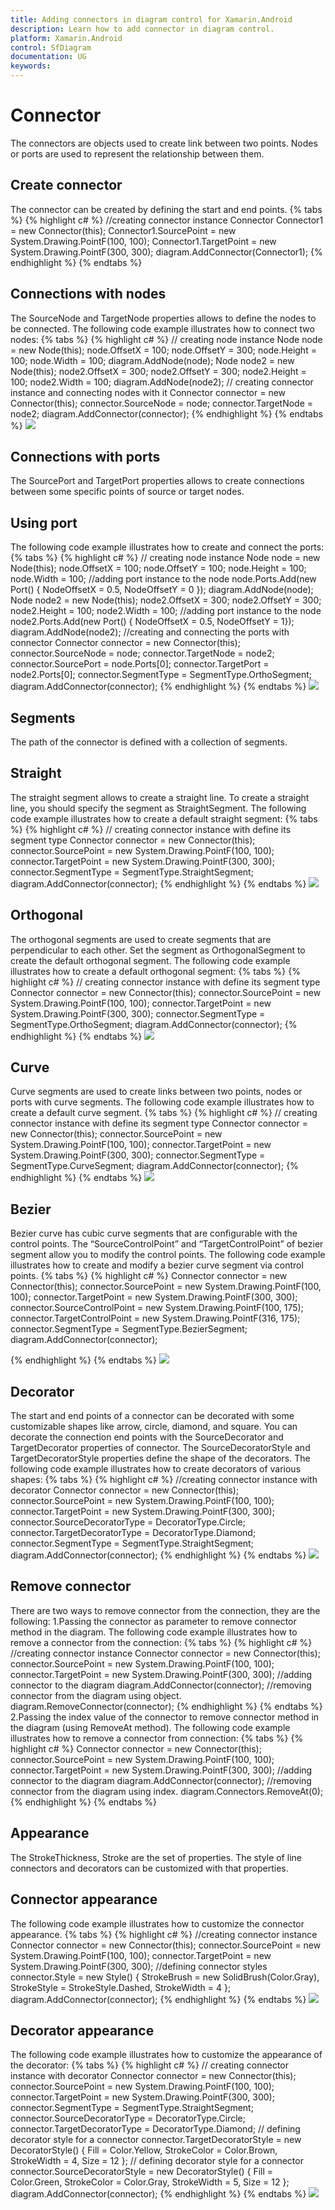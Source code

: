```yaml
---
title: Adding connectors in diagram control for Xamarin.Android
description: Learn how to add connector in diagram control.
platform: Xamarin.Android
control: SfDiagram
documentation: UG
keywords: 
---
```

# Connector
The connectors are objects used to create link between two points. Nodes or ports are used to represent the relationship between them.

## Create connector
The connector can be created by defining the start and end points.
{% tabs %}
{% highlight c# %}
//creating connector instance
Connector Connector1 = new Connector(this);
Connector1.SourcePoint = new System.Drawing.PointF(100, 100);
Connector1.TargetPoint = new System.Drawing.PointF(300, 300);
diagram.AddConnector(Connector1);
{% endhighlight %}
{% endtabs %}

## Connections with nodes
The SourceNode and TargetNode properties allows to define the nodes to be connected. The following code example illustrates how to connect two nodes:
{% tabs %}
{% highlight c# %}
// creating node  instance
Node node = new Node(this);
node.OffsetX = 100;
node.OffsetY = 300;
node.Height = 100;
node.Width = 100;
diagram.AddNode(node);
Node node2 = new Node(this);
node2.OffsetX = 300;
node2.OffsetY = 300;
node2.Height = 100;
node2.Width = 100;
diagram.AddNode(node2);
// creating connector instance and connecting nodes with it
Connector connector = new Connector(this);
connector.SourceNode = node;
connector.TargetNode = node2;
diagram.AddConnector(connector);
{% endhighlight %}
{% endtabs %}
![](Connector_images/Connector_img1.jpeg)

## Connections with ports
The SourcePort and TargetPort properties allows to create connections between some specific points of source or target nodes.

## Using port
The following code example illustrates how to create and connect the ports:
{% tabs %}
{% highlight c# %}
// creating node instance
Node node = new Node(this);
node.OffsetX = 100;
node.OffsetY = 100;
node.Height = 100;
node.Width = 100;
//adding port instance to the node
node.Ports.Add(new Port() { NodeOffsetX = 0.5, NodeOffsetY = 0 });
diagram.AddNode(node);
Node node2 = new Node(this);
node2.OffsetX = 300;
node2.OffsetY = 300;
node2.Height = 100;
node2.Width = 100;
//adding port instance to the node
node2.Ports.Add(new Port() { NodeOffsetX = 0.5, NodeOffsetY = 1});
diagram.AddNode(node2);
//creating and connecting the ports with connector
Connector connector = new Connector(this);
connector.SourceNode = node;
connector.TargetNode = node2;
connector.SourcePort = node.Ports[0];
connector.TargetPort = node2.Ports[0];
connector.SegmentType = SegmentType.OrthoSegment;
diagram.AddConnector(connector);
{% endhighlight %}
{% endtabs %}
![](Connector_images/Connector_img2.jpeg)

## Segments
The path of the connector is defined with a collection of segments.

## Straight
The straight segment allows to create a straight line. To create a straight line, you should specify the segment as StraightSegment. The following code example illustrates how to create a default straight segment:
{% tabs %}
{% highlight c# %}
// creating connector instance with define its segment type
Connector connector = new Connector(this);
connector.SourcePoint = new System.Drawing.PointF(100, 100);
connector.TargetPoint = new System.Drawing.PointF(300, 300);
connector.SegmentType = SegmentType.StraightSegment;
diagram.AddConnector(connector);
{% endhighlight %}
{% endtabs %}
![](Connector_images/Connector_img3.jpeg)

## Orthogonal
The orthogonal segments are used to create segments that are perpendicular to each other.
Set the segment as OrthogonalSegment to create the default orthogonal segment. The following code example illustrates how to create a default orthogonal segment:
{% tabs %}
{% highlight c# %}
// creating connector instance with define its segment type
Connector connector = new Connector(this);
connector.SourcePoint = new System.Drawing.PointF(100, 100);
connector.TargetPoint = new System.Drawing.PointF(300, 300);
connector.SegmentType = SegmentType.OrthoSegment;
diagram.AddConnector(connector);
{% endhighlight %}
{% endtabs %}
![](Connector_images/Connector_img4.jpeg)

## Curve
Curve segments are used to create links between two points, nodes or ports with curve segments. The following code example illustrates how to create a default curve segment.
{% tabs %}
{% highlight c# %}
// creating connector instance with define its segment type
Connector connector = new Connector(this);
connector.SourcePoint = new System.Drawing.PointF(100, 100);
connector.TargetPoint = new System.Drawing.PointF(300, 300);
connector.SegmentType = SegmentType.CurveSegment;
diagram.AddConnector(connector);
{% endhighlight %}
{% endtabs %}
![](Connector_images/Connector_img5.jpeg)

## Bezier 
Bezier curve has cubic curve segments that are configurable with the control points. The “SourceControlPoint” and “TargetControlPoint” of bezier segment allow you to modify the control points. The following code example illustrates how to create and modify a bezier curve segment via control points.
{% tabs %}
{% highlight c# %}
Connector connector = new Connector(this);
connector.SourcePoint = new System.Drawing.PointF(100, 100);
connector.TargetPoint = new System.Drawing.PointF(300, 300);
connector.SourceControlPoint = new System.Drawing.PointF(100, 175);
connector.TargetControlPoint = new System.Drawing.PointF(316, 175);
connector.SegmentType = SegmentType.BezierSegment;
diagram.AddConnector(connector);

{% endhighlight %}
{% endtabs %}
![](Connector_images/Connector_img6.jpeg)

## Decorator
The start and end points of a connector can be decorated with some customizable shapes like arrow, circle, diamond, and square. You can decorate the connection end points with the SourceDecorator and TargetDecorator properties of connector.
The SourceDecoratorStyle and TargetDecoratorStyle properties define the shape of the decorators. The following code example illustrates how to create decorators of various shapes:
{% tabs %}
{% highlight c# %}
//creating connector instance with decorator
Connector connector = new Connector(this);
connector.SourcePoint = new System.Drawing.PointF(100, 100);
connector.TargetPoint = new System.Drawing.PointF(300, 300);
connector.SourceDecoratorType = DecoratorType.Circle;
connector.TargetDecoratorType = DecoratorType.Diamond;
connector.SegmentType = SegmentType.StraightSegment;
diagram.AddConnector(connector);
{% endhighlight %}
{% endtabs %}
![](Connector_images/Connector_img7.jpeg)

## Remove connector
There are two ways to remove connector from the connection, they are the following:
1.Passing the connector as parameter to remove connector method in the diagram.
The following code example illustrates how to remove a connector from the connection:
{% tabs %}
{% highlight c# %}
//creating connector instance
Connector connector = new Connector(this);
connector.SourcePoint = new System.Drawing.PointF(100, 100);
connector.TargetPoint = new System.Drawing.PointF(300, 300);
//adding connector to the diagram
diagram.AddConnector(connector);
//removing connector from the diagram using object.
diagram.RemoveConnector(connector);
{% endhighlight %}
{% endtabs %}
2.Passing the index value of the connector to remove connector method in the diagram (using RemoveAt method).
The following code example illustrates how to remove a connector from connection:
{% tabs %}
{% highlight c# %}
Connector connector = new Connector(this);
connector.SourcePoint = new System.Drawing.PointF(100, 100);
connector.TargetPoint = new System.Drawing.PointF(300, 300);
//adding connector to the diagram
diagram.AddConnector(connector);
//removing connector from the diagram using index. 
diagram.Connectors.RemoveAt(0);
{% endhighlight %}
{% endtabs %}

## Appearance
The StrokeThickness, Stroke are the set of properties. The style of line connectors  and decorators can be customized with that properties.

## Connector appearance
The following code example illustrates how to customize the connector appearance.
{% tabs %}
{% highlight c# %}
//creating connector instance
Connector connector = new Connector(this);
connector.SourcePoint = new System.Drawing.PointF(100, 100);
connector.TargetPoint = new System.Drawing.PointF(300, 300);
//defining connector styles
connector.Style = new Style()
{
  StrokeBrush = new SolidBrush(Color.Gray),
  StrokeStyle = StrokeStyle.Dashed,
  StrokeWidth = 4
};
diagram.AddConnector(connector);
{% endhighlight %}
{% endtabs %}
![](Connector_images/Connector_img8.jpeg)

## Decorator appearance
The following code example illustrates how to customize the appearance of the decorator:
{% tabs %}
{% highlight c# %}
// creating connector instance with decorator
Connector connector = new Connector(this);
connector.SourcePoint = new System.Drawing.PointF(100, 100);
connector.TargetPoint = new System.Drawing.PointF(300, 300);
connector.SegmentType = SegmentType.StraightSegment;
connector.SourceDecoratorType = DecoratorType.Circle;
connector.TargetDecoratorType = DecoratorType.Diamond;
// defining decorator style for a connector
connector.TargetDecoratorStyle = new DecoratorStyle()
{
  Fill = Color.Yellow,
  StrokeColor = Color.Brown,
  StrokeWidth = 4,
  Size = 12
};
// defining decorator style for a connector
connector.SourceDecoratorStyle = new DecoratorStyle()
{
  Fill = Color.Green,
  StrokeColor = Color.Gray,
  StrokeWidth = 5,
  Size = 12
};
diagram.AddConnector(connector);
{% endhighlight %}
{% endtabs %}
![](Connector_images/Connector_img9.jpeg)


